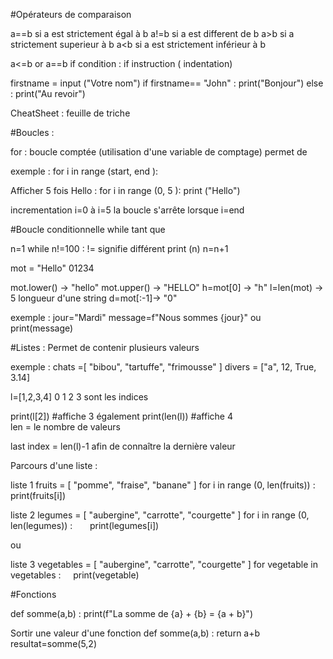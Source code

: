 #Opérateurs de comparaison 

a==b si a est strictement égal à b
a!=b si a est different de b 
a>b si a strictement superieur à b 
a<b si a est strictement inférieur à b 

a<=b or a==b
if condition : 
if instruction
( indentation)

firstname = input ("Votre nom")
if firstname== "John" :
     print("Bonjour")
else : 
      print("Au revoir")

CheatSheet : feuille de triche 

#Boucles : 

for : boucle comptée (utilisation d'une variable de comptage)
permet de 

exemple : 
for i in range (start, end ):

Afficher 5 fois Hello :
for i in range (0, 5 ):
       print ("Hello")

incrementation i=0 à i=5 
la boucle s'arrête lorsque i=end

#Boucle conditionnelle
while tant que

n=1
while n!=100 :           != signifie différent
     print (n)
     n=n+1

mot = "Hello" 
    01234

mot.lower() -> "hello"
mot.upper() -> "HELLO"
h=mot[0] -> "h"
l=len(mot) -> 5 longueur d'une string
d=mot[:-1]-> "0"

exemple :
jour="Mardi"
message=f"Nous sommes {jour}"
ou print(message)

#Listes : Permet de contenir plusieurs valeurs

exemple : 
chats =[ "bibou", "tartuffe", "frimousse" ]
divers = ["a", 12, True, 3.14]

l=[1,2,3,4]
   0 1 2 3 sont les indices

print(l[2]) #affiche 3
également
print(len(l)) #affiche 4  
len = le nombre de valeurs 

last index = len(l)-1 afin de connaître la dernière valeur


Parcours d'une liste : 

liste 1
fruits = [ "pomme", "fraise", "banane" ]
for i in range (0, len(fruits)) :
      print(fruits[i])

liste 2
legumes = [ "aubergine", "carrotte", "courgette" ]
for i in range (0, len(legumes)) :
      print(legumes[i])

ou 

liste 3
vegetables = [ "aubergine", "carrotte", "courgette" ]
for vegetable in vegetables :
    print(vegetable)


#Fonctions

def somme(a,b) :
     print(f"La somme de {a} + {b} = {a + b}")

Sortir une valeur d'une fonction 
def somme(a,b) :
     return a+b
resultat=somme(5,2)